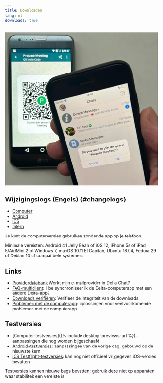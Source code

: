 ```yaml
---
title: Downloaden
lang: nl
downloads: true
---
```


![An iOS user scanning a QR code on someone else's phone.](../assets/blog/2023-11-qr-scan.jpg)

## Wijzigingslogs (Engels) {#changelogs}

* [Computer](https://github.com/deltachat/deltachat-desktop/blob/master/CHANGELOG.md)
* [Android](https://deltachat.github.io/deltachat-android/CHANGELOG#delta-chat-android-changelog)
* [iOS](https://deltachat.github.io/deltachat-ios/CHANGELOG#delta-chat-ios-changelog)
* [Intern](https://github.com/deltachat/deltachat-core-rust/blob/master/CHANGELOG.md)

Je kunt de computerversies gebruiken zonder de app op je telefoon.

Minimale vereisten:
Android 4.1 Jelly Bean
of iOS 12, iPhone 5s of iPad 5/Air/Mini 2
of Windows 7, macOS 10.11 El Capitan, Ubuntu 18.04, Fedora 29 of Debian 10
of compatibele systemen.

## Links

* [Providerdatabank](https://providers.delta.chat/) Werkt mijn e-mailprovider in Delta Chat?
* [FAQ-multiclient](help#multiclient): Hoe synchroniseer ik de Delta-computerapp met een andere Delta-app?
* [Downloads verifiëren](verify-downloads): Verifieer de integriteit van de downloads
* [Problemen met de computerapp](https://github.com/deltachat/deltachat-desktop/blob/master/docs/TROUBLESHOOTING.md): oplossingen voor veelvoorkomende problemen met de computerapp

## Testversies

* [Computer-testversies]({% include desktop-previews-url %}): aanpassingen die nog worden bijgeschaafd
* [Android-testversies](https://download.delta.chat/android/nightly/): aanpassingen van de vorige dag, gebouwd op de nieuwste kern
* [iOS Testflight-testversies](https://testflight.apple.com/join/uEMc1NxS): kan nog niet officieel vrijgegeven iOS-versies bevatten

Testversies kunnen nieuwe bugs bevatten; gebruik deze niet op apparaten waar stabiliteit een vereiste is.

